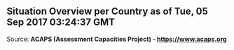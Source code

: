 ## Situation Overview per Country as of Tue, 05 Sep 2017 03:24:37 GMT

Source: **ACAPS (Assessment Capacities Project) - https://www.acaps.org**